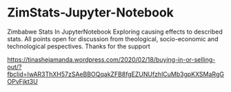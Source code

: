 # ZimStats-Jupyter-Notebook
Zimbabwe Stats In JupyterNotebook
Exploring causing effects to described stats. All points open for discussion from theological, socio-economic and technological pespectives. Thanks for the support 

https://tinashejamanda.wordpress.com/2020/02/18/buying-in-or-selling-out/?fbclid=IwAR3ThXH57zSAeBBOQqakZFB8fgEZUNUfzhlCuMb3gpKXSMaRgGOPvFjkt3U
